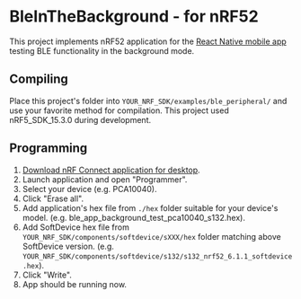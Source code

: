 # BleInTheBackground - for nRF52

This project implements nRF52 application for the [React Native mobile app](https://github.com/PolideaPlayground/BleInTheBackground-iOS) testing BLE functionality in the background mode.

## Compiling

Place this project's folder into `YOUR_NRF_SDK/examples/ble_peripheral/` and use your favorite method for compilation. This project used nRF5_SDK_15.3.0 during development.

## Programming

1) [Download nRF Connect application for desktop](https://www.nordicsemi.com/Software-and-tools/Development-Tools/nRF-Connect-for-desktop).
2) Launch application and open "Programmer".
3) Select your device (e.g. PCA10040).
4) Click "Erase all".
5) Add application's hex file from `./hex` folder suitable for your device's model. (e.g. ble_app_background_test_pca10040_s132.hex).
6) Add SoftDevice hex file from `YOUR_NRF_SDK/components/softdevice/sXXX/hex` folder matching above SoftDevice version. (e.g. `YOUR_NRF_SDK/components/softdevice/s132/s132_nrf52_6.1.1_softdevice.hex`).
7) Click "Write".
8) App should be running now.

